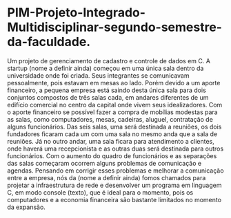 # PIM-Projeto-Integrado-Multidisciplinar-segundo-semestre-da-faculdade.
Um projeto de gerenciamento de cadastro e controle de dados em C.
 A startup (nome a definir ainda) começou em uma única sala dentro da universidade onde foi criada. Seus integrantes se comunicavam pessoalmente, pois estavam em mesas ao lado. Porém devido a um aporte financeiro, a pequena empresa está saindo desta única sala para dois conjuntos compostos de três salas cada, em andares diferentes de um edifício comercial no centro da capital onde vivem seus idealizadores.
 Com o aporte financeiro se possível fazer a compra de mobílias modestas para as salas, como computadores, mesas, cadeiras, aluguel, contratação de alguns funcionários. Das seis salas, uma será destinada a reuniões, os dois fundadores ficaram cada um com uma sala no mesmo anda que a sala de reuniões. Já no outro andar, uma sala ficara para atendimento a clientes, onde haverá uma recepcionista e as outras duas será destinada para outros funcionários. 
Com o aumento do quadro de funcionários e as separações das salas começaram ocorrem alguns problemas de comunicação e agendas. Pensando em corrigir esses problemas e melhorar a comunicação entre a empresa, nós da (nome a definir ainda) fomos chamados para projetar a infraestrutura de rede e desenvolver um programa em linguagem C, em modo console (texto), que é ideal para o momento, pois os computadores e a economia financeira são bastante limitados no momento da expansão.
